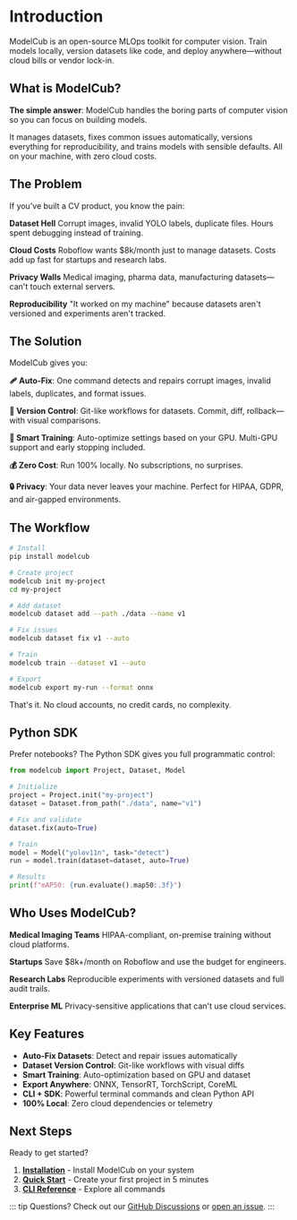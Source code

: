 # Introduction

ModelCub is an open-source MLOps toolkit for computer vision. Train models locally, version datasets like code, and deploy anywhere—without cloud bills or vendor lock-in.

## What is ModelCub?

**The simple answer**: ModelCub handles the boring parts of computer vision so you can focus on building models.

It manages datasets, fixes common issues automatically, versions everything for reproducibility, and trains models with sensible defaults. All on your machine, with zero cloud costs.

## The Problem

If you've built a CV product, you know the pain:

**Dataset Hell**
Corrupt images, invalid YOLO labels, duplicate files. Hours spent debugging instead of training.

**Cloud Costs**
Roboflow wants $8k/month just to manage datasets. Costs add up fast for startups and research labs.

**Privacy Walls**
Medical imaging, pharma data, manufacturing datasets—can't touch external servers.

**Reproducibility**
"It worked on my machine" because datasets aren't versioned and experiments aren't tracked.

## The Solution

ModelCub gives you:

**🩹 Auto-Fix**: One command detects and repairs corrupt images, invalid labels, duplicates, and format issues.

**🔄 Version Control**: Git-like workflows for datasets. Commit, diff, rollback—with visual comparisons.

**🚀 Smart Training**: Auto-optimize settings based on your GPU. Multi-GPU support and early stopping included.

**💰 Zero Cost**: Run 100% locally. No subscriptions, no surprises.

**🔒 Privacy**: Your data never leaves your machine. Perfect for HIPAA, GDPR, and air-gapped environments.

## The Workflow

```bash
# Install
pip install modelcub

# Create project
modelcub init my-project
cd my-project

# Add dataset
modelcub dataset add --path ./data --name v1

# Fix issues
modelcub dataset fix v1 --auto

# Train
modelcub train --dataset v1 --auto

# Export
modelcub export my-run --format onnx
```

That's it. No cloud accounts, no credit cards, no complexity.

## Python SDK

Prefer notebooks? The Python SDK gives you full programmatic control:

```python
from modelcub import Project, Dataset, Model

# Initialize
project = Project.init("my-project")
dataset = Dataset.from_path("./data", name="v1")

# Fix and validate
dataset.fix(auto=True)

# Train
model = Model("yolov11n", task="detect")
run = model.train(dataset=dataset, auto=True)

# Results
print(f"mAP50: {run.evaluate().map50:.3f}")
```

## Who Uses ModelCub?

**Medical Imaging Teams**
HIPAA-compliant, on-premise training without cloud platforms.

**Startups**
Save $8k+/month on Roboflow and use the budget for engineers.

**Research Labs**
Reproducible experiments with versioned datasets and full audit trails.

**Enterprise ML**
Privacy-sensitive applications that can't use cloud services.

## Key Features

- **Auto-Fix Datasets**: Detect and repair issues automatically
- **Dataset Version Control**: Git-like workflows with visual diffs
- **Smart Training**: Auto-optimization based on GPU and dataset
- **Export Anywhere**: ONNX, TensorRT, TorchScript, CoreML
- **CLI + SDK**: Powerful terminal commands and clean Python API
- **100% Local**: Zero cloud dependencies or telemetry

## Next Steps

Ready to get started?

1. **[Installation](/guide/installation)** - Install ModelCub on your system
2. **[Quick Start](/guide/quick-start)** - Create your first project in 5 minutes
3. **[CLI Reference](/cli/reference)** - Explore all commands

::: tip Questions?
Check out our [GitHub Discussions](https://github.com/SeifBoukerdenna/ModelCub/discussions) or [open an issue](https://github.com/SeifBoukerdenna/ModelCub/issues).
:::